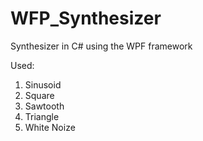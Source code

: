 # WFP_Synthesizer
Synthesizer in C# using the WPF framework

Used:
1. Sinusoid
2. Square
3. Sawtooth
4. Triangle
5. White Noize
